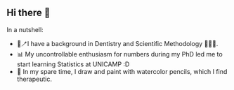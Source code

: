 ## Hi there 👋

In a nutshell: 
- 🦷🪥I have a background in Dentistry and Scientific Methodology 👩‍🔬📑. 
- 📊 My uncontrollable enthusiasm for numbers during my PhD led me to start learning Statistics at UNICAMP :D
- 🎨 In my spare time, I draw and paint with watercolor pencils, which I find therapeutic.


